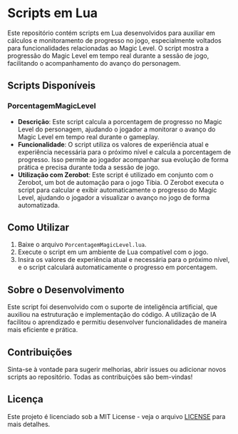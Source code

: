 # Scripts em Lua

Este repositório contém scripts em Lua desenvolvidos para auxiliar em cálculos e monitoramento de progresso no jogo, especialmente voltados para funcionalidades relacionadas ao Magic Level. O script mostra a progressão do Magic Level em tempo real durante a sessão de jogo, facilitando o acompanhamento do avanço do personagem.

## Scripts Disponíveis

### PorcentagemMagicLevel
- **Descrição**: Este script calcula a porcentagem de progresso no Magic Level do personagem, ajudando o jogador a monitorar o avanço do Magic Level em tempo real durante o gameplay.
- **Funcionalidade**: O script utiliza os valores de experiência atual e experiência necessária para o próximo nível e calcula a porcentagem de progresso. Isso permite ao jogador acompanhar sua evolução de forma prática e precisa durante toda a sessão de jogo.
- **Utilização com Zerobot**: Este script é utilizado em conjunto com o Zerobot, um bot de automação para o jogo Tibia. O Zerobot executa o script para calcular e exibir automaticamente o progresso do Magic Level, ajudando o jogador a visualizar o avanço no jogo de forma automatizada.

## Como Utilizar
1. Baixe o arquivo `PorcentagemMagicLevel.lua`.
2. Execute o script em um ambiente de Lua compatível com o jogo.
3. Insira os valores de experiência atual e necessária para o próximo nível, e o script calculará automaticamente o progresso em porcentagem.

## Sobre o Desenvolvimento
Este script foi desenvolvido com o suporte de inteligência artificial, que auxiliou na estruturação e implementação do código. A utilização de IA facilitou o aprendizado e permitiu desenvolver funcionalidades de maneira mais eficiente e prática.

## Contribuições
Sinta-se à vontade para sugerir melhorias, abrir issues ou adicionar novos scripts ao repositório. Todas as contribuições são bem-vindas!

## Licença
Este projeto é licenciado sob a MIT License - veja o arquivo [LICENSE](LICENSE) para mais detalhes.
